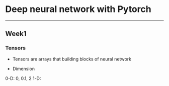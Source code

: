 # Deep neural network with Pytorch

---

## Week1

### Tensors
- Tensors are arrays that building blocks of neural network

* Dimension

0-D: 0, 0.1, 2
1-D: 